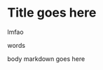 <!-- BEGIN ARISE ------------------------------
Title:: "Arise"
Author:: "Neon"

Description:: "Template Arise Website"
Thumbnail:: "/arise.jp"
Published Date:: "2021-03-08"
Modified Date:: "2021-03-08"
---- END ARISE \\ DO NOT MODIFY THIS LINE ---->

# Title goes here

lmfao 

words

body markdown goes here

